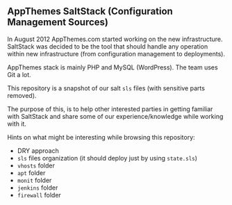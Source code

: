 AppThemes SaltStack (Configuration Management Sources)
------------------------------------------------------

In August 2012 AppThemes.com started working on the new infrastructure.
SaltStack was decided to be the tool that should handle any operation 
within new infrastructure (from configuration management to deployments).

AppThemes stack is mainly PHP and MySQL (WordPress). The team uses Git a lot.

This repository is a snapshot of our salt `sls` files (with sensitive parts removed).

The purpose of this, is to help other interested parties in getting familiar
with SaltStack and share some of our experience/knowledge while working with it.

Hints on what might be interesting while browsing this repository:

* DRY approach
* `sls` files organization (it should deploy just by using `state.sls`)
* `vhosts` folder
* `apt` folder
* `monit` folder
* `jenkins` folder
* `firewall` folder
